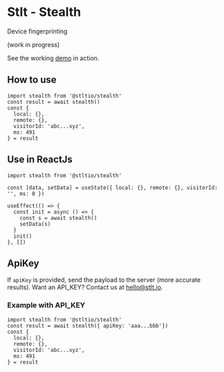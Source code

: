 # Stlt - Stealth

Device fingerprinting

(work in progress)

See the working [demo](https://stlt.io) in action.

## How to use

```
import stealth from '@stltio/stealth'
const result = await stealth()
const {
  local: {},
  remote: {},
  visitorId: 'abc...xyz',
  ms: 491
} = result
```

## Use in ReactJs

```
import stealth from '@stltio/stealth'

const [data, setData] = useState({ local: {}, remote: {}, visitorId: '', ms: 0 })

useEffect(() => {
  const init = async () => {
    const s = await stealth()
    setData(s)
  }
  init()
}, [])
```

## ApiKey

If `apiKey` is provided, send the payload to the server (more accurate results).
Want an API_KEY? Contact us at [hello@stlt.io](mailto:hello@stlt.io).

### Example with API_KEY

```
import stealth from '@stltio/stealth'
const result = await stealth({ apiKey: 'aaa...bbb'})
const {
  local: {},
  remote: {},
  visitorId: 'abc...xyz',
  ms: 491
} = result

```
